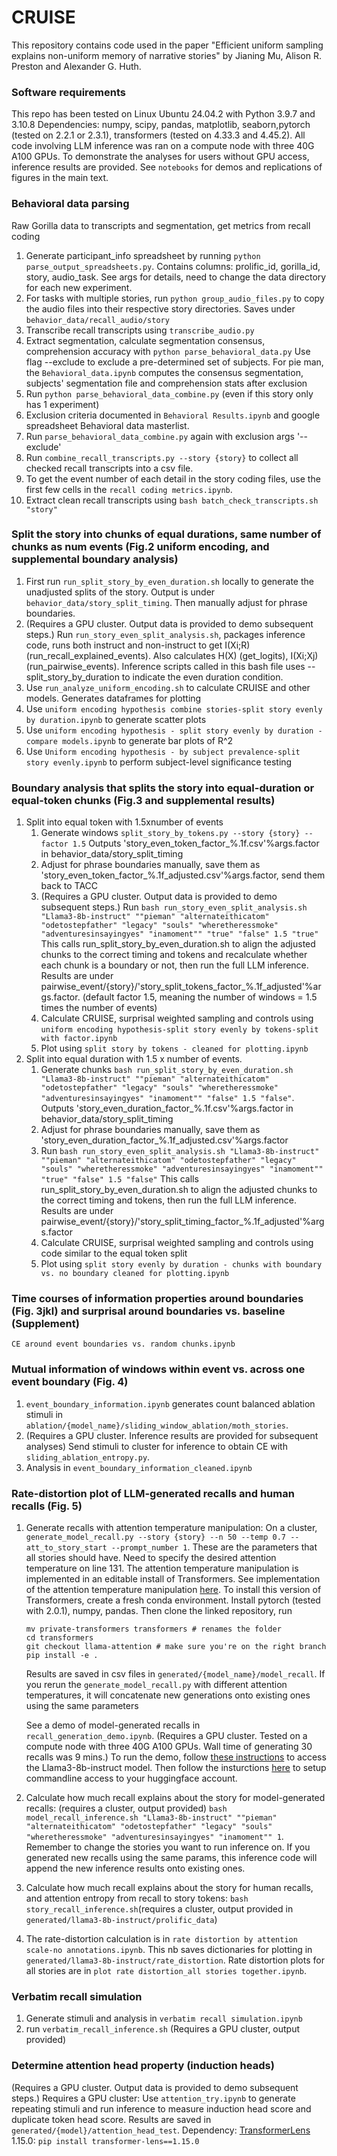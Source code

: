 # CRUISE
This repository contains code used in the paper "Efficient uniform sampling explains non-uniform memory of narrative stories" by Jianing Mu, Alison R. Preston and Alexander G. Huth. 

### Software requirements
This repo has been tested on Linux Ubuntu 24.04.2 with Python 3.9.7 and 3.10.8
Dependencies: numpy, scipy, pandas, matplotlib, seaborn,pytorch (tested on 2.2.1 or 2.3.1), transformers (tested on 4.33.3 and 4.45.2). 
All code involving LLM inference was ran on a compute node with three 40G A100 GPUs. To demonstrate the analyses for users without GPU access, inference results are provided. 
See ```notebooks``` for demos and replications of figures in the main text. 

### Behavioral data parsing 
Raw Gorilla data to transcripts and segmentation, get metrics from recall coding
1. Generate participant_info spreadsheet by running ```python parse_output_spreadsheets.py```. Contains columns: prolific_id, gorilla_id, story, audio_task. See args for details, need to change the data directory for each new experiment. 
2. For tasks with multiple stories, run ```python group_audio_files.py``` to copy the audio files into their respective story directories. Saves under ```behavior_data/recall_audio/story```
3. Transcribe recall transcripts using ```transcribe_audio.py```
4. Extract segmentation, calculate segmentation consensus, comprehension accuracy with 
    ```python parse_behavioral_data.py```
    Use flag --exclude to exclude a pre-determined set of subjects. 
    For pie man, the ```Behavioral_data.ipynb``` computes the consensus segmentation, subjects' segmentation file and comprehension stats after exclusion
5. Run ```python parse_behavioral_data_combine.py``` (even if this story only has 1 experiment)
6. Exclusion criteria documented in ```Behavioral Results.ipynb``` and google spreadsheet Behavioral data masterlist. 
7. Run ```parse_behavioral_data_combine.py``` again with exclusion args '--exclude'
8. Run ```combine_recall_transcripts.py --story {story}``` to collect all checked recall transcripts into a csv file.
9. To get the event number of each detail in the story coding files, use the first few cells in the ```recall coding metrics.ipynb```. 
10. Extract clean recall transcripts using ```bash batch_check_transcripts.sh "story"```


### Split the story into chunks of equal durations, same number of chunks as num events (Fig.2 uniform encoding, and supplemental boundary analysis)
1. First run ```run_split_story_by_even_duration.sh``` locally to generate the unadjusted splits of the story. Output is under ```behavior_data/story_split_timing```. Then manually adjust for phrase boundaries. 
2. (Requires a GPU cluster. Output data is provided to demo subsequent steps.) Run ```run_story_even_split_analysis.sh```, packages inference code, runs both instruct and non-instruct to get I(Xi;R) (run_recall_explained_events). Also calculates H(X) (get_logits), I(Xi;Xj) (run_pairwise_events). Inference scripts called in this bash file uses --split_story_by_duration to indicate the even duration condition. 
3. Use ```run_analyze_uniform_encoding.sh``` to calculate CRUISE and other models. Generates dataframes for plotting
4. Use ```uniform encoding hypothesis combine stories-split story evenly by duration.ipynb``` to generate scatter plots 
5. Use ```uniform encoding hypothesis - split story evenly by duration - compare models.ipynb``` to generate bar plots of R^2
6. Use ```Uniform encoding hypothesis - by subject prevalence-split story evenly.ipynb``` to perform subject-level significance testing 


### Boundary analysis that splits the story into equal-duration or equal-token chunks (Fig.3 and supplemental results)
1. Split into equal token with 1.5xnumber of events 
    1. Generate windows ```split_story_by_tokens.py --story {story} --factor 1.5``` Outputs 'story_even_token_factor_%.1f.csv'%args.factor in behavior_data/story_split_timing
    2. Adjust for phrase boundaries manually, save them as 'story_even_token_factor_%.1f_adjusted.csv'%args.factor, send them back to TACC
    3. (Requires a GPU cluster. Output data is provided to demo subsequent steps.) Run ```bash run_story_even_split_analysis.sh "Llama3-8b-instruct" ""pieman" "alternateithicatom" "odetostepfather" "legacy" "souls" "wheretheressmoke" "adventuresinsayingyes" "inamoment"" "true" "false" 1.5 "true"``` This calls run_split_story_by_even_duration.sh to align the adjusted chunks to the correct timing and tokens and recalculate whether each chunk is a boundary or not, then run the full LLM inference. Results are under pairwise_event/{story}/'story_split_tokens_factor_%.1f_adjusted'%args.factor. (default factor 1.5, meaning the number of windows = 1.5 times the number of events)
    4. Calculate CRUISE, surprisal weighted sampling and controls using ```uniform encoding hypothesis-split story evenly by tokens-split with factor.ipynb```
    5. Plot using ```split story by tokens - cleaned for plotting.ipynb```
2. Split into equal duration with 1.5 x number of events. 
    1. Generate chunks ```bash run_split_story_by_even_duration.sh "Llama3-8b-instruct" ""pieman" "alternateithicatom" "odetostepfather" "legacy" "souls" "wheretheressmoke" "adventuresinsayingyes" "inamoment"" "false" 1.5 "false"```. Outputs 'story_even_duration_factor_%.1f.csv'%args.factor in behavior_data/story_split_timing
    2. Adjust for phrase boundaries manually, save them as 'story_even_duration_factor_%.1f_adjusted.csv'%args.factor
    3. Run ```bash run_story_even_split_analysis.sh "Llama3-8b-instruct" ""pieman" "alternateithicatom" "odetostepfather" "legacy" "souls" "wheretheressmoke" "adventuresinsayingyes" "inamoment"" "true" "false" 1.5 "false"``` This calls run_split_story_by_even_duration.sh to align the adjusted chunks to the correct timing and tokens, then run the full LLM inference. Results are under pairwise_event/{story}/'story_split_timing_factor_%.1f_adjusted'%args.factor
    4. Calculate CRUISE, surprisal weighted sampling and controls using code similar to the equal token split
    5. Plot using ```split story evenly by duration - chunks with boundary vs. no boundary cleaned for plotting.ipynb```

### Time courses of information properties around boundaries (Fig. 3jkl) and surprisal around boundaries vs. baseline (Supplement)
```CE around event boundaries vs. random chunks.ipynb```

### Mutual information of windows within event vs. across one event boundary (Fig. 4)
1. ```event_boundary_information.ipynb``` generates count balanced ablation stimuli in ```ablation/{model_name}/sliding_window_ablation/moth_stories```. 
2. (Requires a GPU cluster. Inference results are provided for subsequent analyses) Send stimuli to cluster for inference to obtain CE with ```sliding_ablation_entropy.py```. 
3. Analysis in ```event_boundary_information_cleaned.ipynb```

### Rate-distortion plot of LLM-generated recalls and human recalls (Fig. 5)
1. Generate recalls with attention temperature manipulation: On a cluster, ```generate_model_recall.py --story {story} --n 50 --temp 0.7 --att_to_story_start --prompt_number 1```. These are the parameters that all stories should have. Need to specify the desired attention temperature on line 131. 
    The attention temperature manipulation is implemented in an editable install of Transformers. See implementation of the attention temperature manipulation [here](https://github.com/mujn1461/private-transformers/blob/61e7edd0a1af2baa2447d9dbb2ffd85010581efc/src/transformers/models/llama/modeling_llama.py#L295). To install this version of Transformers, create a fresh conda environment. Install pytorch (tested with 2.0.1), numpy, pandas. Then clone the linked repository, run
    ```
    mv private-transformers transformers # renames the folder
    cd transformers
    git checkout llama-attention # make sure you're on the right branch
    pip install -e .
    ```
    Results are saved in csv files in ```generated/{model_name}/model_recall```. 
    If you rerun the ```generate_model_recall.py``` with different attention temperatures, it will concatenate new generations onto existing ones using the same parameters

    See a demo of model-generated recalls in ```recall_generation_demo.ipynb```. (Requires a GPU cluster. Tested on a compute node with three 40G A100 GPUs. Wall time of generating 30 recalls was 9 mins.) To run the demo, follow [these instructions](https://huggingface.co/meta-llama/Meta-Llama-3-8B-Instruct) to access the Llama3-8b-instruct model. Then follow the insturctions [here](https://huggingface.co/docs/huggingface_hub/en/guides/cli) to setup commandline access to your huggingface account. 
2. Calculate how much recall explains about the story for model-generated recalls: (requires a cluster, output provided) ```bash model_recall_inference.sh "Llama3-8b-instruct" ""pieman" "alternateithicatom" "odetostepfather" "legacy" "souls" "wheretheressmoke" "adventuresinsayingyes" "inamoment"" 1```. Remember to change the stories you want to run inference on. If you generated new recalls using the same params, this inference code will append the new inference results onto existing ones. 
3. Calculate how much recall explains about the story for human recalls, and attention entropy from recall to story tokens: ```bash story_recall_inference.sh```(requires a cluster, output provided in ```generated/llama3-8b-instruct/prolific_data```)
3. The rate-distortion calculation is in ```rate distortion by attention scale-no annotations.ipynb```. This nb saves dictionaries for plotting in ```generated/llama3-8b-instruct/rate_distortion```. Rate distortion plots for all stories are in ```plot rate distortion_all stories together.ipynb```. 
    

### Verbatim recall simulation 
1. Generate stimuli and analysis in ```verbatim recall simulation.ipynb```
2. run ```verbatim_recall_inference.sh``` (Requires a GPU cluster, output provided)

### Determine attention head property (induction heads)
(Requires a GPU cluster. Output data is provided to demo subsequent steps.) Requires a GPU cluster: Use ```attention_try.ipynb``` to generate repeating stimuli and run inference to measure induction head score and duplicate token head score. Results are saved in ```generated/{model}/attention_head_test```. Dependency: [TransformerLens](https://github.com/TransformerLensOrg/TransformerLens) 1.15.0: ```pip install transformer-lens==1.15.0```


